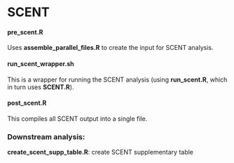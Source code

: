 # SCENT

#### pre_scent.R

Uses **assemble_parallel_files.R** to create the input for SCENT analysis.

#### run_scent_wrapper.sh

This is a wrapper for running the SCENT analysis (using **run_scent.R**, which in turn uses **SCENT.R**).

#### post_scent.R

This compiles all SCENT output into a single file.

### Downstream analysis:

**create_scent_supp_table.R**: create SCENT supplementary table



